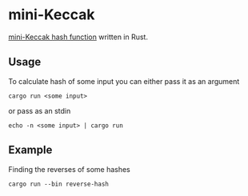 # mini-Keccak

[mini-Keccak hash function](https://en.wikipedia.org/wiki/SHA-3) written in Rust.

## Usage

To calculate hash of some input you can either pass it as an argument

```
cargo run <some input>
```

or pass as an stdin

```
echo -n <some input> | cargo run
```


## Example

Finding the reverses of some hashes

```
cargo run --bin reverse-hash
```
